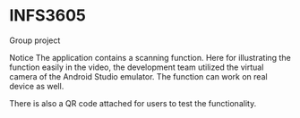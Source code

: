# INFS3605
Group project

Notice
The application contains a scanning function. Here for illustrating the function easily in the video, the development team utilized the virtual camera of the Android Studio emulator. The function can work on real device as well.

There is also a QR code attached for users to test the functionality.
